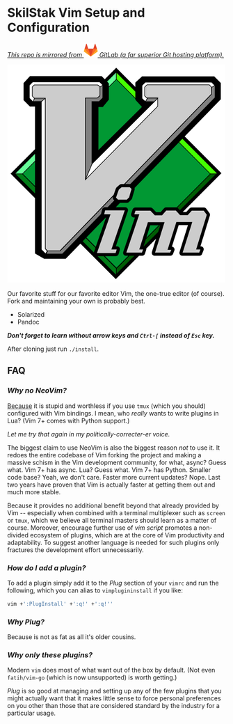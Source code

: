 # SkilStak Vim Setup and Configuration

*[This repo is mirrored from ![Fox](gitlab.png) GitLab (a far superior Git hosting platform).](https://gitlab.com/skilstak/config/vim)*

![Vim Logo](logo.png)

Our favorite stuff for our favorite editor Vim, the one-true editor (of course). Fork and maintaining your own is probably best.

* Solarized
* Pandoc 

***Don't forget to learn without arrow keys and `Ctrl-[` instead of `Esc` key.***

After cloning just run `./install`.

## FAQ

### *Why no NeoVim?*

[Because](https://skilstak.io) it is stupid and worthless if you use `tmux` (which you should) configured with Vim bindings. I mean, who *really* wants to write plugins in Lua? (Vim 7+ comes with Python support.)

*Let me try that again in my politically-correcter-er voice.*

The biggest claim to use NeoVim is also the biggest reason *not* to use it. It redoes the entire codebase of Vim forking the project and making a massive schism in the Vim development community, for what, async? Guess what. Vim 7+ has async. Lua? Guess what. Vim 7+ has Python. Smaller code base? Yeah, we don't care. Faster more current updates? Nope. Last two years have proven that Vim is actually faster at getting them out and much more stable.

Because it provides no additional benefit beyond that already provided by Vim -- especially when combined with a terminal multiplexer such as `screen` or `tmux`, which we believe all terminal masters should learn as a matter of course. Moreover, encourage further use of *vim script* promotes a non-divided ecosystem of plugins, which are at the core of Vim productivity and adaptability. To suggest another language is needed for such plugins only fractures the development effort unnecessarily.

### *How do I add a plugin?*

To add a plugin simply add it to the *Plug* section of your `vimrc` and run the following, which you can alias to `vimplugininstall` if you like:

```sh
vim +':PlugInstall' +':q!' +':q!''
```

### *Why Plug?*

Because is not as fat as all it's older cousins.

### *Why only these plugins?*

Modern `vim` does most of what want out of the box by default. (Not even `fatih/vim-go` (which is now unsupported) is worth getting.)

*Plug* is so good at managing and setting up any of the few plugins that you might actually want that it makes little sense to force personal preferences on you other than those that are considered standard by the industry for a particular usage.
